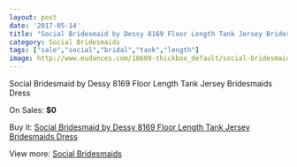 ```yaml
---
layout: post
date: '2017-05-14'
title: "Social Bridesmaid by Dessy 8169 Floor Length Tank Jersey Bridesmaids Dress"
category: Social Bridesmaids
tags: ["sale","social","bridal","tank","length"]
image: http://www.eudances.com/18609-thickbox_default/social-bridesmaid-by-dessy-8169-floor-length-tank-jersey-bridesmaids-dress.jpg
---
```

Social Bridesmaid by Dessy 8169 Floor Length Tank Jersey Bridesmaids Dress

On Sales: **$0**
<a href="https://www.eudances.com/en/social-bridesmaids/5520-social-bridesmaid-by-dessy-8169-floor-length-tank-jersey-bridesmaids-dress.html"><amp-img layout="responsive" width="600" height="600" src="//www.eudances.com/18609-thickbox_default/social-bridesmaid-by-dessy-8169-floor-length-tank-jersey-bridesmaids-dress.jpg" alt="Social Bridesmaid by Dessy 8169 Floor Length Tank Jersey Bridesmaids Dress 0" /></a>

Buy it: [Social Bridesmaid by Dessy 8169 Floor Length Tank Jersey Bridesmaids Dress](https://www.eudances.com/en/social-bridesmaids/5520-social-bridesmaid-by-dessy-8169-floor-length-tank-jersey-bridesmaids-dress.html "Social Bridesmaid by Dessy 8169 Floor Length Tank Jersey Bridesmaids Dress")

View more: [Social Bridesmaids](https://www.eudances.com/en/66-Social-Bridesmaids "Social Bridesmaids")